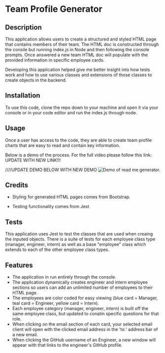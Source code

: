 # Team Profile Generator

## Description

This application allows users to create a structured and styled HTML page that contains members of their team. The HTML doc is constructed through the consile but running index.js in Node and then following the console prompts. Once answered a new team HTML doc will populate with the provided information in specific employee cards. 

Developing this application helped give me better insight into how tests work and how to use various classes and extensions of those classes to create objects in the backend.

## Installation

To use this code, clone the repo down to your machine and open it via your console or in your code editor and run the index.js through node. 

## Usage

Once a user has access to the code, they are able to create team profile charts that are easy to read and contain key information.

Below is a demo of the process. For the full video please follow this link: UPDATE WITH NEW LINK!!!

////UPDATE DEMO BELOW WITH NEW DEMO
![Demo of read me generator.](./assets/images/readme-gen-demo-gif.gif)


## Credits

- Styling for generated HTML pages comes from Bootstrap.

- Testing functionality comes from Jest 

## Tests

This application uses Jest to test the classes that are used when creaing the inputed objects. There is a suite of tests for each employee class type (manager, engineer, intern) as well as a base "employee" class which extends to each of the other employee class types. 

## Features

- The application in run entirely through the console. 
- The application dynamically creates engineer and intern employee sections so users can add an unlimited number of employees to their HTML page.
- The employees are color coded for easy viewing (blue card = Manager, teal card = Engineer, yellow card = Intern).
- Each employee category (manager, engineer, intern) is built off the same employee class, but updated to conatin specific questions for that role. 
- When clicking on the email section of each card, your selected email client will open with the clicked email address in the 'to:' address bar of a new email. 
- When clicking the GitHub username of an Engineer, a new window will appear with that links to the engineer's GitHub profile.